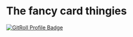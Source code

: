 # The fancy card thingies
<a href="https://gitroll.io/profile/uKyq0kWC54TNiaP16jFc4iFaveE93" target="_blank"><img src="https://gitroll.io/api/badges/profiles/v1/uKyq0kWC54TNiaP16jFc4iFaveE93?theme=tokyoNight" alt="GitRoll Profile Badge"/></a>
